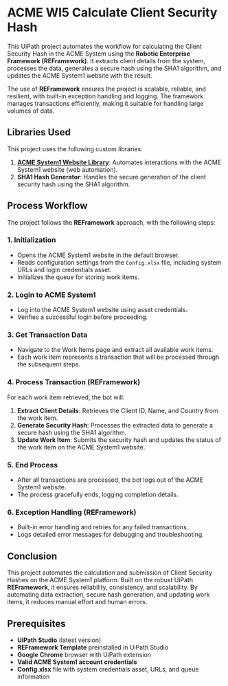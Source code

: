 # ACME WI5 Calculate Client Security Hash

This UiPath project automates the workflow for calculating the Client Security Hash in the ACME System using the **Robotic Enterprise Framework (REFramework)**. It extracts client details from the system, processes the data, generates a secure hash using the SHA1 algorithm, and updates the ACME System1 website with the result.

The use of **REFramework** ensures the project is scalable, reliable, and resilient, with built-in exception handling and logging. The framework manages transactions efficiently, making it suitable for handling large volumes of data.

## Libraries Used

This project uses the following custom libraries:

1. [**ACME System1 Website Library**](https://github.com/mnsy1/UiPath_ACMESystem1): Automates interactions with the ACME System1 website (web automation).
2. **SHA1 Hash Generator**: Handles the secure generation of the client security hash using the SHA1 algorithm.

## Process Workflow

The project follows the **REFramework** approach, with the following steps:

### 1. **Initialization**
- Opens the ACME System1 website in the default browser.
- Reads configuration settings from the `Config.xlsx` file, including system URLs and login credentials asset.
- Initializes the queue for storing work items.

### 2. **Login to ACME System1**
- Log into the ACME System1 website using asset credentials.
- Verifies a successful login before proceeding.

### 3. **Get Transaction Data**
- Navigate to the Work Items page and extract all available work items.
- Each work item represents a transaction that will be processed through the subsequent steps.

### 4. **Process Transaction (REFramework)**

For each work item retrieved, the bot will:
1. **Extract Client Details**: Retrieves the Client ID, Name, and Country from the work item.
2. **Generate Security Hash**: Processes the extracted data to generate a secure hash using the SHA1 algorithm.
3. **Update Work Item**: Submits the security hash and updates the status of the work item on the ACME System1 website.

### 5. **End Process**
- After all transactions are processed, the bot logs out of the ACME System1 website.
- The process gracefully ends, logging completion details.

### 6. **Exception Handling (REFramework)**

- Built-in error handling and retries for any failed transactions.
- Logs detailed error messages for debugging and troubleshooting.

## Conclusion

This project automates the calculation and submission of Client Security Hashes on the ACME System1 platform. Built on the robust UiPath **REFramework**, it ensures reliability, consistency, and scalability. By automating data extraction, secure hash generation, and updating work items, it reduces manual effort and human errors.

## Prerequisites

- **UiPath Studio** (latest version)
- **REFramework Template** preinstalled in UiPath Studio
- **Google Chrome** browser with UiPath extension
- **Valid ACME System1 account credentials**
- **Config.xlsx** file with system credentials asset, URLs, and queue information
